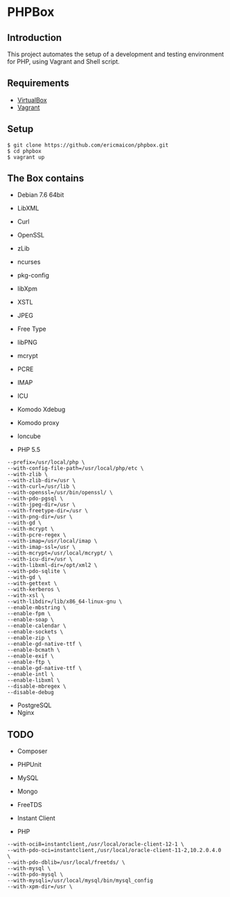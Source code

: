 PHPBox
====

## Introduction

This project automates the setup of a development and testing environment for PHP, using Vagrant and Shell script.

## Requirements

* [VirtualBox](https://www.virtualbox.org) 
* [Vagrant](http://vagrantup.com)

## Setup

    $ git clone https://github.com/ericmaicon/phpbox.git
    $ cd phpbox
    $ vagrant up

## The Box contains

- Debian 7.6 64bit

- LibXML
- Curl
- OpenSSL
- zLib
- ncurses
- pkg-config
- libXpm
- XSTL
- JPEG
- Free Type
- libPNG
- mcrypt
- PCRE
- IMAP
- ICU

- Komodo Xdebug
- Komodo proxy
- Ioncube
- PHP 5.5
```
--prefix=/usr/local/php \
--with-config-file-path=/usr/local/php/etc \
--with-zlib \
--with-zlib-dir=/usr \
--with-curl=/usr/lib \
--with-openssl=/usr/bin/openssl/ \
--with-pdo-pgsql \
--with-jpeg-dir=/usr \
--with-freetype-dir=/usr \
--with-png-dir=/usr \
--with-gd \
--with-mcrypt \
--with-pcre-regex \
--with-imap=/usr/local/imap \
--with-imap-ssl=/usr \
--with-mcrypt=/usr/local/mcrypt/ \
--with-icu-dir=/usr \
--with-libxml-dir=/opt/xml2 \
--with-pdo-sqlite \
--with-gd \
--with-gettext \
--with-kerberos \
--with-xsl \
--with-libdir=/lib/x86_64-linux-gnu \
--enable-mbstring \
--enable-fpm \
--enable-soap \
--enable-calendar \
--enable-sockets \
--enable-zip \
--enable-gd-native-ttf \
--enable-bcmath \
--enable-exif \
--enable-ftp \
--enable-gd-native-ttf \
--enable-intl \
--enable-libxml \
--disable-mbregex \
--disable-debug
```

- PostgreSQL
- Nginx

## TODO

- Composer
- PHPUnit
- MySQL
- Mongo
- FreeTDS
- Instant Client

- PHP
```
--with-oci8=instantclient,/usr/local/oracle-client-12-1 \
--with-pdo-oci=instantclient,/usr/local/oracle-client-11-2,10.2.0.4.0 \
--with-pdo-dblib=/usr/local/freetds/ \
--with-mysql \
--with-pdo-mysql \
--with-mysqli=/usr/local/mysql/bin/mysql_config
--with-xpm-dir=/usr \
```